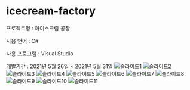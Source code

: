 # icecream-factory

프로젝트명 : 아이스크림 공장

사용 언어 : C#

사용 프로그램 : Visual Studio

개발기간 : 2021년 5월 26일 ~ 2021년 5월 31일
![슬라이드1](https://user-images.githubusercontent.com/83994580/127098353-af646c8a-86e8-49b5-b60b-71ea4e6e480e.PNG)
![슬라이드2](https://user-images.githubusercontent.com/83994580/127098356-2dc76246-18e3-4616-86cd-0f8d68afca9f.PNG)
![슬라이드3](https://user-images.githubusercontent.com/83994580/127098357-e1291105-e574-47e5-910c-fcf84aa5c7cc.PNG)
![슬라이드4](https://user-images.githubusercontent.com/83994580/127098359-9922a081-593d-467b-8f09-982521982e61.PNG)
![슬라이드5](https://user-images.githubusercontent.com/83994580/127098360-514698a1-ed7a-4e79-82a2-1a912d3a91d5.PNG)
![슬라이드6](https://user-images.githubusercontent.com/83994580/127098362-cdb8061f-9b82-401f-a5da-1e8f5fd7e784.PNG)
![슬라이드7](https://user-images.githubusercontent.com/83994580/127098363-534ccfa7-d18e-4600-9668-42336f95b8ed.PNG)
![슬라이드8](https://user-images.githubusercontent.com/83994580/127098365-6154e2c0-cfc9-41c9-ba86-57913db772b6.PNG)
![슬라이드9](https://user-images.githubusercontent.com/83994580/127098367-f0281a62-0670-4f7c-a1bb-34c94e022c5d.PNG)
![슬라이드10](https://user-images.githubusercontent.com/83994580/127098369-ad068d78-43d9-43ac-bca7-b61916eb3b3a.PNG)
![슬라이드11](https://user-images.githubusercontent.com/83994580/127098372-abe682c7-c9ca-41d1-9f54-f9ea3855846b.PNG)
